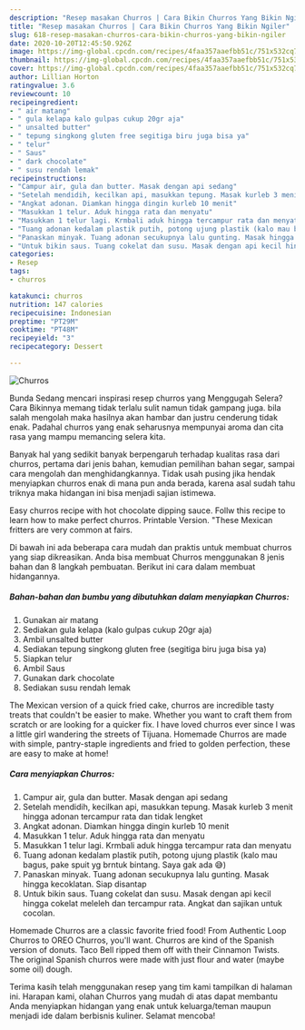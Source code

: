 ```yaml
---
description: "Resep masakan Churros | Cara Bikin Churros Yang Bikin Ngiler"
title: "Resep masakan Churros | Cara Bikin Churros Yang Bikin Ngiler"
slug: 618-resep-masakan-churros-cara-bikin-churros-yang-bikin-ngiler
date: 2020-10-20T12:45:50.926Z
image: https://img-global.cpcdn.com/recipes/4faa357aaefbb51c/751x532cq70/churros-foto-resep-utama.jpg
thumbnail: https://img-global.cpcdn.com/recipes/4faa357aaefbb51c/751x532cq70/churros-foto-resep-utama.jpg
cover: https://img-global.cpcdn.com/recipes/4faa357aaefbb51c/751x532cq70/churros-foto-resep-utama.jpg
author: Lillian Horton
ratingvalue: 3.6
reviewcount: 10
recipeingredient:
- " air matang"
- " gula kelapa kalo gulpas cukup 20gr aja"
- " unsalted butter"
- " tepung singkong gluten free segitiga biru juga bisa ya"
- " telur"
- " Saus"
- " dark chocolate"
- " susu rendah lemak"
recipeinstructions:
- "Campur air, gula dan butter. Masak dengan api sedang"
- "Setelah mendidih, kecilkan api, masukkan tepung. Masak kurleb 3 menit hingga adonan tercampur rata dan tidak lengket"
- "Angkat adonan. Diamkan hingga dingin kurleb 10 menit"
- "Masukkan 1 telur. Aduk hingga rata dan menyatu"
- "Masukkan 1 telur lagi. Krmbali aduk hingga tercampur rata dan menyatu"
- "Tuang adonan kedalam plastik putih, potong ujung plastik (kalo mau bagus, pake spuit yg brntuk bintang. Saya gak ada 😅)"
- "Panaskan minyak. Tuang adonan secukupnya lalu gunting. Masak hingga kecoklatan. Siap disantap"
- "Untuk bikin saus. Tuang cokelat dan susu. Masak dengan api kecil hingga cokelat meleleh dan tercampur rata. Angkat dan sajikan untuk cocolan."
categories:
- Resep
tags:
- churros

katakunci: churros 
nutrition: 147 calories
recipecuisine: Indonesian
preptime: "PT29M"
cooktime: "PT48M"
recipeyield: "3"
recipecategory: Dessert

---
```



![Churros](https://img-global.cpcdn.com/recipes/4faa357aaefbb51c/751x532cq70/churros-foto-resep-utama.jpg)

Bunda Sedang mencari inspirasi resep churros yang Menggugah Selera? Cara Bikinnya memang tidak terlalu sulit namun tidak gampang juga. bila salah mengolah maka hasilnya akan hambar dan justru cenderung tidak enak. Padahal churros yang enak seharusnya mempunyai aroma dan cita rasa yang mampu memancing selera kita.

Banyak hal yang sedikit banyak berpengaruh terhadap kualitas rasa dari churros, pertama dari jenis bahan, kemudian pemilihan bahan segar, sampai cara mengolah dan menghidangkannya. Tidak usah pusing jika hendak menyiapkan churros enak di mana pun anda berada, karena asal sudah tahu triknya maka hidangan ini bisa menjadi sajian istimewa.

Easy churros recipe with hot chocolate dipping sauce. Follw this recipe to learn how to make perfect churros. Printable Version. &#34;These Mexican fritters are very common at fairs.


Di bawah ini ada beberapa cara mudah dan praktis untuk membuat churros yang siap dikreasikan. Anda bisa membuat Churros menggunakan 8 jenis bahan dan 8 langkah pembuatan. Berikut ini cara dalam membuat hidangannya.

<!--inarticleads1-->

##### Bahan-bahan dan bumbu yang dibutuhkan dalam menyiapkan Churros:

1. Gunakan  air matang
1. Sediakan  gula kelapa (kalo gulpas cukup 20gr aja)
1. Ambil  unsalted butter
1. Sediakan  tepung singkong gluten free (segitiga biru juga bisa ya)
1. Siapkan  telur
1. Ambil  Saus
1. Gunakan  dark chocolate
1. Sediakan  susu rendah lemak


The Mexican version of a quick fried cake, churros are incredible tasty treats that couldn&#39;t be easier to make. Whether you want to craft them from scratch or are looking for a quicker fix. I have loved churros ever since I was a little girl wandering the streets of Tijuana. Homemade Churros are made with simple, pantry-staple ingredients and fried to golden perfection, these are easy to make at home! 

<!--inarticleads2-->

##### Cara menyiapkan Churros:

1. Campur air, gula dan butter. Masak dengan api sedang
1. Setelah mendidih, kecilkan api, masukkan tepung. Masak kurleb 3 menit hingga adonan tercampur rata dan tidak lengket
1. Angkat adonan. Diamkan hingga dingin kurleb 10 menit
1. Masukkan 1 telur. Aduk hingga rata dan menyatu
1. Masukkan 1 telur lagi. Krmbali aduk hingga tercampur rata dan menyatu
1. Tuang adonan kedalam plastik putih, potong ujung plastik (kalo mau bagus, pake spuit yg brntuk bintang. Saya gak ada 😅)
1. Panaskan minyak. Tuang adonan secukupnya lalu gunting. Masak hingga kecoklatan. Siap disantap
1. Untuk bikin saus. Tuang cokelat dan susu. Masak dengan api kecil hingga cokelat meleleh dan tercampur rata. Angkat dan sajikan untuk cocolan.


Homemade Churros are a classic favorite fried food! From Authentic Loop Churros to OREO Churros, you&#39;ll want. Churros are kind of the Spanish version of donuts. Taco Bell ripped them off with their Cinnamon Twists. The original Spanish churros were made with just flour and water (maybe some oil) dough. 

Terima kasih telah menggunakan resep yang tim kami tampilkan di halaman ini. Harapan kami, olahan Churros yang mudah di atas dapat membantu Anda menyiapkan hidangan yang enak untuk keluarga/teman maupun menjadi ide dalam berbisnis kuliner. Selamat mencoba!
